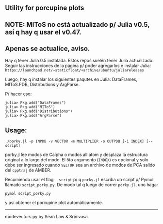 Utility for porcupine plots
---------

NOTE: MIToS no está actualizado p/ Julia v0.5, así q hay q usar el v0.47.
---
Apenas se actualice, aviso.
---
Hay q tener Julia 0.5 instalada. Estos repos suelen tener Julia actualizado.
Seguir las instrucciones de la página p/ poder agregarlos e instalar Julia:
`https://launchpad.net/~staticfloat/+archive/ubuntu/juliareleases`

Luego, hay q instalar los siguientes paqutes en Julia: DataFrames, MIToS.PDB, Distributions y ArgParse.

P/ hacer eso:

```
julia> Pkg.add("DataFrames")
julia> Pkg.add("MIToS")
julia> Pkg.add("Distributions")
julia> Pkg.add("ArgParse")
```

Usage:
---
`./porky.jl -p INPDB -v VECTOR -m MULTIPLIER -o OUTPDB [-i INDEX] [--script]`

porky.jl lee modos de Calpha o modos all atom y desplaza la estructura original
a lo largo del modo. El 5to argumento (`INDEX`) es opcional y solo debe ser ingresado
cuando `VECTOR` sea un archivo de modos de PCA salido del `cpptraj` de
AMBER.

Recomiendo usar el flag `--script` p/ q `porky.jl` escriba un script p/ Pymol llamado `script_porky.py`.
De modo tal q luego de correr `porky.jl`, uno haga:
```
pymol script_porky.py
```
y así obtener el porcupine plot automáticamente.

---

modevectors.py by Sean Law & Srinivasa

